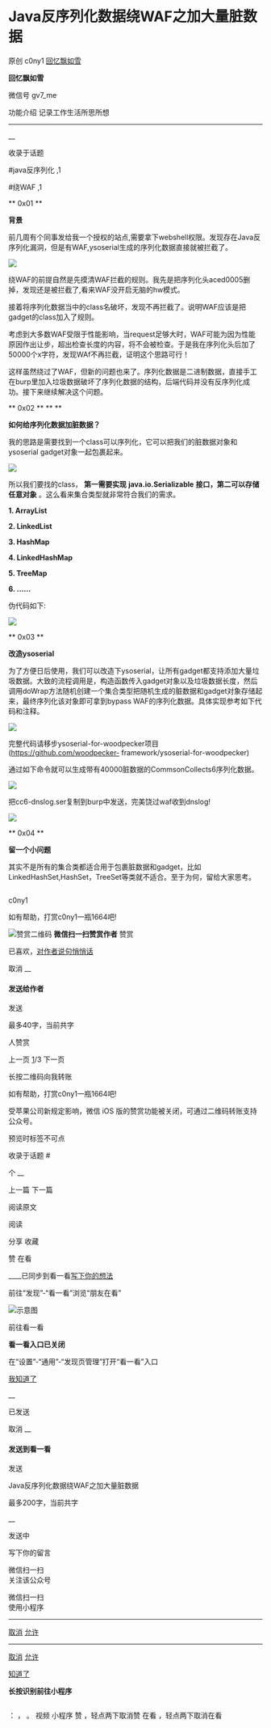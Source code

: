 #  Java反序列化数据绕WAF之加大量脏数据

原创 c0ny1 [ 回忆飘如雪 ](javascript:void\(0\);)

**回忆飘如雪** ![]()

微信号 gv7_me

功能介绍 记录工作生活所思所想

____

__

收录于话题

#java反序列化 ,1

#绕WAF ,1

**  0x01 **

 **背景**

  

  

前几周有个同事发给我一个授权的站点,需要拿下webshell权限。发现存在Java反序列化漏洞，但是有WAF,ysoserial生成的序列化数据直接就被拦截了。

![](https://gitee.com/fuli009/images/raw/master/public/20210830104323.png)

绕WAF的前提自然是先摸清WAF拦截的规则。我先是把序列化头aced0005删掉，发现还是被拦截了,看来WAF没开启无脑的hw模式。

  

接着将序列化数据当中的class名破坏，发现不再拦截了。说明WAF应该是把gadget的class加入了规则。

  

考虑到大多数WAF受限于性能影响，当request足够大时，WAF可能为因为性能原因作出让步，超出检查长度的内容，将不会被检查。于是我在序列化头后加了50000个x字符，发现WAf不再拦截，证明这个思路可行！

  

这样虽然绕过了WAF，但新的问题也来了。序列化数据是二进制数据，直接手工在burp里加入垃圾数据破坏了序列化数据的结构，后端代码并没有反序列化成功。接下来继续解决这个问题。

  

  

 **  0x02 ** ** **

 **如何给序列化数据加脏数据？**

  

  

我的思路是需要找到一个class可以序列化，它可以把我们的脏数据对象和ysoserial gadget对象一起包裹起来。

![](https://gitee.com/fuli009/images/raw/master/public/20210830104324.png)

所以我们要找的class， **第一需要实现** **java.io.Serializable** **接口，第二可以存储任意对象**
。这么看来集合类型就非常符合我们的需求。

  

 **1\. ArrayList**

 **2\. LinkedList**

 **3\. HashMap**

 **4\. LinkedHashMap**

 **5\. TreeMap**

 **6\. ......**

  

伪代码如下:

![](https://gitee.com/fuli009/images/raw/master/public/20210830104326.png)

  

  

 **  0x03 **

 **改造ysoserial**

  

  

为了方便日后使用，我们可以改造下ysoserial，让所有gadget都支持添加大量垃圾数据。大致的流程调用是，构造函数传入gadget对象以及垃圾数据长度，然后调用doWrap方法随机创建一个集合类型把随机生成的脏数据和gadget对象存储起来，最终序列化该对象即可拿到bypass
WAF的序列化数据。具体实现参考如下代码和注释。

![](https://gitee.com/fuli009/images/raw/master/public/20210830104327.png)

完整代码请移步ysoserial-for-woodpecker项目(https://github.com/woodpecker-
framework/ysoserial-for-woodpecker)

  

通过如下命令就可以生成带有40000脏数据的CommsonCollects6序列化数据。

![](https://gitee.com/fuli009/images/raw/master/public/20210830104330.png)

把cc6-dnslog.ser复制到burp中发送，完美饶过waf收到dnslog!

![](https://gitee.com/fuli009/images/raw/master/public/20210830104332.png)

  

  

 **  0x04 **

 **留一个小问题**

  

  

其实不是所有的集合类都适合用于包裹脏数据和gadget，比如LinkedHashSet,HashSet，TreeSet等类就不适合。至于为何，留给大家思考。

  

![]()

c0ny1

如有帮助，打赏c0ny1一瓶1664吧!

![赞赏二维码]() **微信扫一扫赞赏作者** 赞赏

已喜欢，[对作者说句悄悄话](javascript:;)

取消 __

#### 发送给作者

发送

最多40字，当前共字

[](javascript:;) 人赞赏

上一页 [1](javascript:;)/3 下一页

长按二维码向我转账

如有帮助，打赏c0ny1一瓶1664吧!

受苹果公司新规定影响，微信 iOS 版的赞赏功能被关闭，可通过二维码转账支持公众号。

预览时标签不可点

收录于话题 #

个 __

上一篇 下一篇

阅读原文

阅读

分享 收藏

赞 在看

____已同步到看一看[写下你的想法](javascript:;)

前往“发现”-“看一看”浏览“朋友在看”

![示意图](//res.wx.qq.com/mmbizwap/zh_CN/htmledition/images/pic/appmsg/pic_like_comment55871f.png)

前往看一看

**看一看入口已关闭**

在“设置”-“通用”-“发现页管理”打开“看一看”入口

[我知道了](javascript:;)

__

已发送

取消 __

####  发送到看一看

发送

Java反序列化数据绕WAF之加大量脏数据

最多200字，当前共字

__

发送中

写下你的留言

微信扫一扫  
关注该公众号

微信扫一扫  
使用小程序

****

[取消](javascript:void\(0\);) [允许](javascript:void\(0\);)

****

[取消](javascript:void\(0\);) [允许](javascript:void\(0\);)

[知道了](javascript:;)

**长按识别前往小程序**

![]()

： ， 。 视频 小程序 赞 ，轻点两下取消赞 在看 ，轻点两下取消在看

